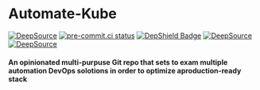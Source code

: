 # Automate-Kube

[![DeepSource](https://deepsource.io/gh/adamkeinan/auto-kube.svg/?label=active+issues&show_trend=true)](https://deepsource.io/gh/adamkeinan/auto-kube/?ref=repository-badge) [![pre-commit.ci status](https://results.pre-commit.ci/badge/github/adamkeinan/auto-kube/main.svg)](https://results.pre-commit.ci/latest/github/adamkeinan/auto-kube/main) [![DepShield Badge](https://depshield.sonatype.org/badges/owner/repository/depshield.svg)](https://depshield.github.io) [![DeepSource](https://deepsource.io/gh/adamkeinan/auto-kube.svg/?label=active+issues&show_trend=true&token=rNhEFjE7GSeJ8bp9Vhrd0ja8)](https://deepsource.io/gh/adamkeinan/auto-kube/?ref=repository-badge) [![DeepSource](https://deepsource.io/gh/adamkeinan/auto-kube.svg/?label=resolved+issues&show_trend=true&token=rNhEFjE7GSeJ8bp9Vhrd0ja8)](https://deepsource.io/gh/adamkeinan/auto-kube/?ref=repository-badge)

#### An opinionated multi-purpuse Git repo that sets to exam multiple automation DevOps solotions in order to optimize aproduction-ready stack
